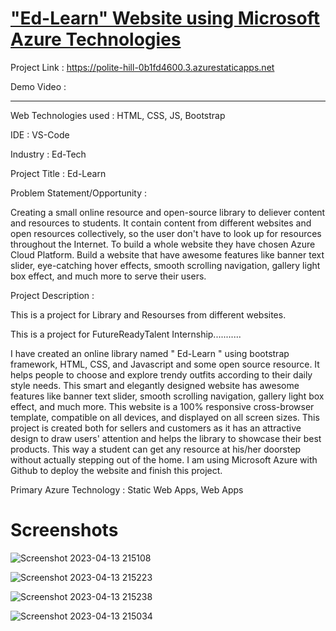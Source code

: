 # ["Ed-Learn" Website using Microsoft Azure Technologies](https://polite-hill-0b1fd4600.3.azurestaticapps.net)

Project Link : https://polite-hill-0b1fd4600.3.azurestaticapps.net

Demo Video : 

_______________________________________________________________________________________________________________________________________________________________________

Web Technologies used : HTML, CSS, JS, Bootstrap

IDE : VS-Code

Industry : Ed-Tech

Project Title : Ed-Learn

Problem Statement/Opportunity :

Creating a small online resource and open-source library to deliever content and resources to students. It contain content from different 
websites and open resources collectively, so the user don't have to look up for resources throughout the Internet. To build a whole website they have chosen Azure Cloud Platform. Build a website that have awesome features like banner text slider, eye-catching hover effects, smooth scrolling navigation, gallery light box effect, and much more to serve their users.

Project Description :

This is a project for Library and Resourses from different websites.

This is a project for FutureReadyTalent Internship...........

I have created an online library named " Ed-Learn " using bootstrap framework, HTML, CSS, and Javascript and some open source resource. It helps people to choose and explore trendy outfits according to their daily style needs. This smart and elegantly designed website has awesome features like banner text slider, smooth scrolling navigation, gallery light box effect, and much more. This website is a 100% responsive cross-browser template, compatible on all devices, and displayed on all screen sizes. This project is created both for sellers and customers as it has an attractive design to draw users' attention and helps the library to showcase their best products. This way a student can get any resource at his/her doorstep without actually stepping out of the home. I am using Microsoft Azure with Github to deploy the website and finish this project.

Primary Azure Technology : Static Web Apps, Web Apps

# Screenshots

![Screenshot 2023-04-13 215108](https://user-images.githubusercontent.com/113287315/231824672-ec004c7c-8ba1-4d1b-9698-04f0ef0f6a57.jpg)

![Screenshot 2023-04-13 215223](https://user-images.githubusercontent.com/113287315/231824770-d5872461-bf5d-4b95-8405-c6dcdccfda39.jpg)

![Screenshot 2023-04-13 215238](https://user-images.githubusercontent.com/113287315/231824905-313d8a99-dc65-4fc3-8fc8-12f369f82e2a.jpg)

![Screenshot 2023-04-13 215034](https://user-images.githubusercontent.com/113287315/231825009-3b532441-508d-495b-a731-a14d38322260.jpg)

